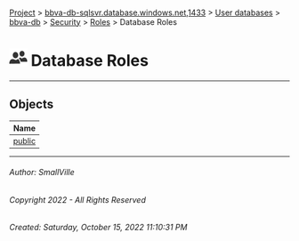 #### 

[Project](../../../../../../index.md) > [bbva-db-sqlsvr.database.windows.net,1433](../../../../../index.md) > [User databases](../../../../index.md) > [bbva-db](../../../index.md) > [Security](../../index.md) > [Roles](../index.md) > Database Roles

# ![Database Roles](../../../../../../Images/Role_Database32.png) Database Roles

---

## <a name="#objects"></a>Objects

| Name |
|---|
| [public](public.md) |


---

###### Author:  SmallVille

###### Copyright 2022 - All Rights Reserved

###### Created: Saturday, October 15, 2022 11:10:31 PM

